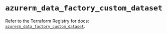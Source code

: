 # `azurerm_data_factory_custom_dataset`

Refer to the Terraform Registry for docs: [`azurerm_data_factory_custom_dataset`](https://registry.terraform.io/providers/hashicorp/azurerm/4.43.0/docs/resources/data_factory_custom_dataset).
